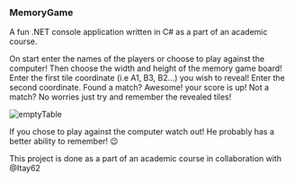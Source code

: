 ### MemoryGame
A fun .NET console application written in C# as a part of an academic course.

On start enter the names of the players or choose to play against the computer!
Then choose the width and height of the memory game board!
Enter the first tile coordinate (i.e A1, B3, B2...) you wish to reveal!
Enter the second coordinate.
Found a match? Awesome! your score is up!
Not a match? No worries just try and remember the revealed tiles!

![emptyTable](https://user-images.githubusercontent.com/76105109/184666912-b8b1c691-bc2b-4077-98c3-228086e75cbc.jpg)

If you chose to play against the computer watch out! He probably has a better ability to remember! :wink:

This project is done as a part of an academic course in collaboration with @Itay62
